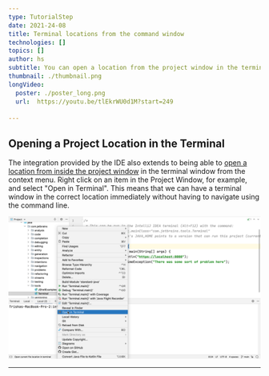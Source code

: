 ```yaml
---
type: TutorialStep
date: 2021-24-08
title: Terminal locations from the command window
technologies: []
topics: []
author: hs
subtitle: You can open a location from the project window in the terminal window
thumbnail: ./thumbnail.png
longVideo:
  poster: ./poster_long.png
  url:  https://youtu.be/tlEkrWU0d1M?start=249

---
```

## Opening a Project Location in the Terminal
The integration provided by the IDE also extends to being able to [open a location from inside the project window](https://www.jetbrains.com/help/idea/terminal-emulator.html#open-terminal) in the terminal window from the context menu. Right click on an item in the Project Window, for example, and select "Open in Terminal". This means that we can have a terminal window in the correct location immediately without having to navigate using the command line.

![Open in Terminal](open-in-terminal.png)

---